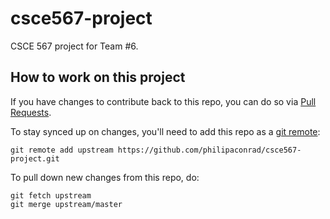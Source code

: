 # csce567-project

CSCE 567 project for Team #6.


## How to work on this project

If you have changes to contribute back to this repo, you can do so via [Pull Requests][pr].

To stay synced up on changes, you'll need to add this repo as a [git remote][remotes]:

    git remote add upstream https://github.com/philipaconrad/csce567-project.git

To pull down new changes from this repo, do:

    git fetch upstream
    git merge upstream/master

   [pr]: https://help.github.com/articles/about-pull-requests/
   [remotes]: https://help.github.com/articles/adding-a-remote/

